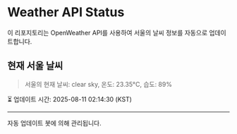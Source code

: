 
# Weather API Status

이 리포지토리는 OpenWeather API를 사용하여 서울의 날씨 정보를 자동으로 업데이트합니다.

## 현재 서울 날씨
> 서울의 현재 날씨: clear sky, 온도: 23.35°C, 습도: 89%

⏳ 업데이트 시간: 2025-08-11 02:14:30 (KST)

---
자동 업데이트 봇에 의해 관리됩니다.
